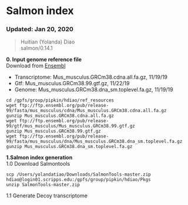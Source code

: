 # Salmon index

### Updated: Jan 20, 2020
> Huitian (Yolanda) Diao <br>
> salmon/0.14.1

**0. Input genome reference file** <br>
Download from [Ensembl](http://useast.ensembl.org/info/data/ftp/index.html)
- Transcriptome: Mus_musculus.GRCm38.cdna.all.fa.gz, 11/19/19
- Gtf: Mus_musculus.GRCm38.99.gtf.gz, 11/22/19
- Genome: Mus_musculus.GRCm38.dna_sm.toplevel.fa.gz, 11/19/19
```
cd /gpfs/group/pipkin/hdiao/ref_resources
wget ftp://ftp.ensembl.org/pub/release-99/fasta/mus_musculus/cdna/Mus_musculus.GRCm38.cdna.all.fa.gz
gunzip Mus_musculus.GRCm38.cdna.all.fa.gz
wget ftp://ftp.ensembl.org/pub/release-99/gtf/mus_musculus/Mus_musculus.GRCm38.99.gtf.gz
gunzip Mus_musculus.GRCm38.99.gtf.gz
wget ftp://ftp.ensembl.org/pub/release-99/fasta/mus_musculus/dna/Mus_musculus.GRCm38.dna_sm.toplevel.fa.gz
gunzip Mus_musculus.GRCm38.dna_sm.toplevel.fa.gz
```

**1.Salmon index generation** <br>
1.0 Download Salmontools
```
scp /Users/yolandatiao/Downloads/SalmonTools-master.zip hdiao@login01.scripps.edu:/gpfs/group/pipkin/hdiao/Pkgs
unzip SalmonTools-master.zip
```
1.1 Generate Decoy transcriptome
```
```



